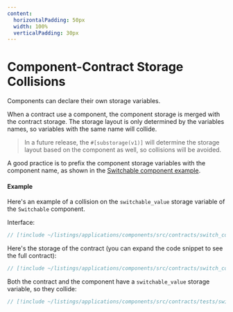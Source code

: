 ```yaml
---
content:
  horizontalPadding: 50px
  width: 100%
  verticalPadding: 30px
---
```


# Component-Contract Storage Collisions

Components can declare their own storage variables.

When a contract use a component, the component storage is merged with the contract storage.
The storage layout is only determined by the variables names, so variables with the same name will collide.

> In a future release, the `#[substorage(v1)]` will determine the storage layout based on the component as well, so collisions will be avoided.

A good practice is to prefix the component storage variables with the component name, as shown in the [Switchable component example](./how_to.md).

#### Example

Here's an example of a collision on the `switchable_value` storage variable of the `Switchable` component.

Interface:

```rust
// [!include ~/listings/applications/components/src/contracts/switch_collision.cairo:interface]
```

Here's the storage of the contract (you can expand the code snippet to see the full contract):

```rust
// [!include ~/listings/applications/components/src/contracts/switch_collision.cairo:storage]
```

Both the contract and the component have a `switchable_value` storage variable, so they collide:

```rust
// [!include ~/listings/applications/components/src/contracts/tests/switch_collision_tests.cairo:tests]
```
